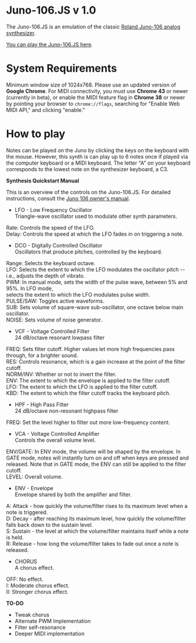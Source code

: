 # Juno-106.JS v 1.0

The Juno-106.JS is an emulation of the classic [Roland Juno-106 analog synthesizer](http://en.wikipedia.org/wiki/Roland_Juno-106).

[You can play the Juno-106.JS here](http://stevegoldberg.neocities.org/#juno).

# System Requirements

Minimum window size of 1024x768. Please use an updated version of **Google Chrome**. For MIDI connectivity, you must use **Chrome 43** or newer (currently in beta), or enable the MIDI feature flag in **Chrome 38** or newer by pointing your browser to `chrome://flags`, searching for "Enable Web MIDI API," and clicking "enable."

# How to play

Notes can be played on the Juno by clicking the keys on the keyboard with the mouse. However, this synth is can play up to 6 notes once if played via the computer keyboard or a MIDI keyboard. The letter "A" on your keyboard corresponds to the lowest note on the synthesizer keyboard, a C3.

**Synthesis Quickstart Manual**

This is an overview of the controls on the Juno-106.JS. For detailed instructions, consult the [Juno 106 owner's manual](http://www.synthfool.com/docs/Roland/Juno_Series/Roland_Juno_106/Roland_Juno106_Owners_Manual.pdf).

* LFO - Low Frequency Oscillator  
 Triangle-wave oscillator used to modulate other synth parameters.
 
 Rate: Controls the speed of the LFO.  
 Delay: Controls the speed at which the LFO fades in on triggering a note.  

* DCO - Digitally Controlled Oscillator  
 Oscillators that produce pitches, controlled by the keyboard.
 
 Range: Selects the keyboard octave.  
 LFO: Selects the extent to which the LFO modulates the oscillator pitch -- i.e., adjusts the depth of vibrato.  
 PWM: In manual mode, sets the width of the pulse wave, between 5% and 95%. In LFO mode,  
 selects the extent to which the LFO modulates pulse width.  
 PULSE/SAW: Toggles active waveforms.  
 SUB: Sets volume of square-wave sub-oscillator, one octave below main oscillator.  
 NOISE: Sets volume of noise generator.  

* VCF - Voltage Controlled Filter  
 24 dB/octave resonant lowpass filter

 FREQ: Sets filter cutoff. Higher values let more high frequencies pass through, for a brighter sound.  
 RES: Controls resonance, which is a gain increase at the point of the filter cutoff.  
 NORM/INV: Whether or not to invert the filter.  
 ENV: The extent to which the envelope is applied to the filter cutoff.  
 LFO: The extent to which the LFO is applied to the filter cutoff.  
 KBD: The extent to which the filter cutoff tracks the keyboard pitch.  

* HPF - High Pass Filter  
 24 dB/octave non-resonant highpass filter

 FREQ: Set the level higher to filter out more low-frequency content.

* VCA - Voltage Controlled Amplifier  
 Controls the overall volume level.

 ENV/GATE: In ENV mode, the volume will be shaped by the envelope. In GATE mode, notes will instantly turn on and off when keys are pressed and released. Note that in GATE mode, the ENV can still be applied to the filter cutoff.  
 LEVEL: Overall volume.

* ENV - Envelope  
 Envelope shared by both the amplifier and filter.
 
 A: Attack - how quickly the volume/filter rises to its maximum level when a note is triggered.  
 D: Decay - after reaching its maximum level, how quickly the volume/filter falls back down to the sustain level.  
 S: Sustain - the level at which the volume/filter maintains itself while a note is held.  
 R: Release - how long the volume/filter takes to fade out once a note is released.  

* CHORUS  
 A chorus effect.
 
 OFF: No effect.  
 I: Moderate chorus effect.  
 II: Stronger chorus effect.

**TO-DO**

* Tweak chorus
* Alternate PWM Implementation
* Filter self-resonance
* Deeper MIDI implementation
